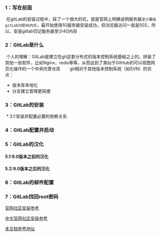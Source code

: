 
### 1：写在前面
  在gitLab的安装过程中，踩了一个很大的坑，就是官网上明确说明服务器`至少要给gitLab分配4G内存`，最开始使用1G服务器安装成功，但浏览器访问一直是502，所以，安装gitlab切记服务器至少4G内存
  
### 2：GitLab是什么
  个人的理解：GitLab是建立在git这套分布式的版本控制系统基础之上的，拼装了其他一些软件，比如Nginx，redis等等，从而达到了类似于GitHub的可以视图网页化操作的一个中央托管仓库      
  git相对于其他版本控制系统（如SVN）的优点：      
  * 版本库本地化    
  * 分支建立管理更简便     
### 3：GitLab的安装
  * 3.1:安装并配置必要的依赖关系      
### 4：GitLab配置并启动
### 5：GitLab的汉化
#### 5.1:9.0版本之前的汉化
#### 5.2:9.0版本之后的汉化
### 6：GitLab的邮件配置
### 7：GitLab找回root密码



    
    
    
    
[官网社区安装参考](https://about.gitlab.com/installation/ "https://about.gitlab.com/installation/") 

[中文官网社区安装参考](https://www.gitlab.com.cn/installation/ "https://www.gitlab.com.cn/installation/")       

[本文档参考地址](http://www.21yunwei.com/archives/4351 "http://www.21yunwei.com/archives/4351")    
  
